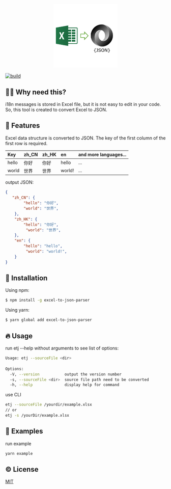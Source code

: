 <p align="center">
    <img src="https://github.com/Aaronlamz/excel-to-json/blob/dev/logo.png" alt="logo" width="200"  />
</p>

[![build](https://github.com/Aaronlamz/excel-to-json/actions/workflows/npm-publish.yml/badge.svg)](https://github.com/Aaronlamz/excel-to-json/actions/workflows/npm-publish.yml)

## 🙋‍♂️ Why need this?
i18n messages is stored in Excel file, but it is not easy to edit in your code. So, this tool is created to convert Excel to JSON. 

## 📜 Features
Excel data structure is converted to JSON.
The key of the first column of the first row is required.

| Key | zh_CN | zh_HK | en | and more languages...
|:---|:---|:---|:---|:---|
| hello | 你好 | 你好 | hello | ... |
| world | 世界 | 世界 | world! | ... |

output JSON:

```json
{
   "zh_CN": {
        "hello": "你好",
        "world": "世界",
    },
    "zh_HK": {
        "hello": "你好",
         "world": "世界",
    },
    "en": {
        "hello": "hello",
         "world": "world!",
    }
}
```

## 🌈 Installation

Using npm:

```sh
$ npm install -g excel-to-json-parser
```

Using yarn:

```sh
$ yarn global add excel-to-json-parser
```

## 🔥 Usage
run etj --help without arguments to see list of options:
```sh
Usage: etj --sourceFile <dir>

Options:
  -V, --version           output the version number
  -s, --sourceFile <dir>  source file path need to be converted
  -h, --help              display help for command
```

use CLI
```sh
etj --sourceFile /yourdir/example.xlsx
// or
etj -s /yourDir/example.xlsx
```

## 🔧 Examples
run example
```sh
yarn example
```

## ©️ License

[MIT](https://en.wikipedia.org/wiki/MIT_License)




